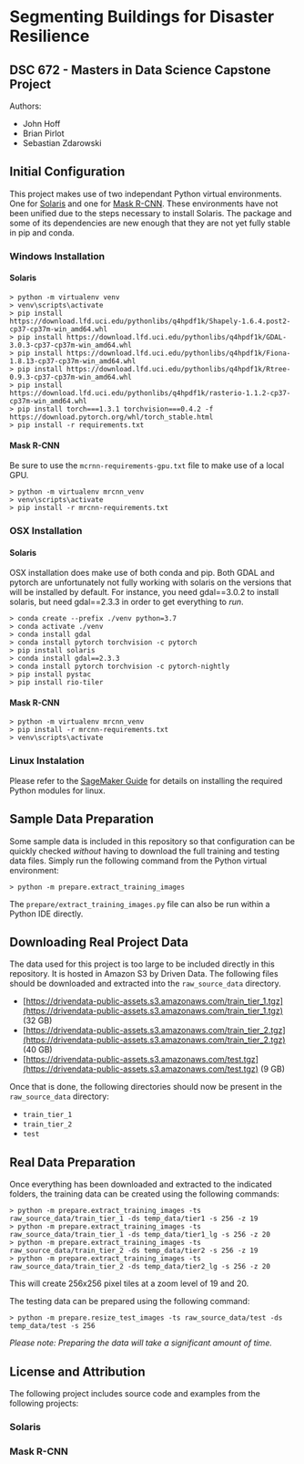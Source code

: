 # Segmenting Buildings for Disaster Resilience
## DSC 672 - Masters in Data Science Capstone Project
Authors:
* John Hoff
* Brian Pirlot
* Sebastian Zdarowski

## Initial Configuration

This project makes use of two independant Python virtual environments. One for [Solaris](https://github.com/CosmiQ/solaris) and one for [Mask R-CNN](https://github.com/matterport/Mask_RCNN).  These environments have not been unified due to the steps necessary to install Solaris.  The package and some of its dependencies are new enough that they are not yet fully stable in pip and conda.

### Windows Installation

#### Solaris

```
> python -m virtualenv venv
> venv\scripts\activate
> pip install https://download.lfd.uci.edu/pythonlibs/q4hpdf1k/Shapely-1.6.4.post2-cp37-cp37m-win_amd64.whl
> pip install https://download.lfd.uci.edu/pythonlibs/q4hpdf1k/GDAL-3.0.3-cp37-cp37m-win_amd64.whl
> pip install https://download.lfd.uci.edu/pythonlibs/q4hpdf1k/Fiona-1.8.13-cp37-cp37m-win_amd64.whl
> pip install https://download.lfd.uci.edu/pythonlibs/q4hpdf1k/Rtree-0.9.3-cp37-cp37m-win_amd64.whl
> pip install https://download.lfd.uci.edu/pythonlibs/q4hpdf1k/rasterio-1.1.2-cp37-cp37m-win_amd64.whl
> pip install torch===1.3.1 torchvision===0.4.2 -f https://download.pytorch.org/whl/torch_stable.html
> pip install -r requirements.txt
```

#### Mask R-CNN

Be sure to use the `mcrnn-requirements-gpu.txt` file to make use of a local GPU.

```
> python -m virtualenv mrcnn_venv
> venv\scripts\activate
> pip install -r mrcnn-requirements.txt
```

### OSX Installation

#### Solaris

OSX installation does make use of both conda and pip.  Both GDAL and pytorch are unfortunately not fully working with solaris on the versions that will be installed by default.  For instance, you need gdal==3.0.2 to install solaris, but need gdal==2.3.3 in order to get everything to _run_.

```
> conda create --prefix ./venv python=3.7
> conda activate ./venv
> conda install gdal
> conda install pytorch torchvision -c pytorch
> pip install solaris
> conda install gdal==2.3.3
> conda install pytorch torchvision -c pytorch-nightly
> pip install pystac
> pip install rio-tiler
```

#### Mask R-CNN

```
> python -m virtualenv mrcnn_venv
> pip install -r mrcnn-requirements.txt
> venv\scripts\activate
```

### Linux Instalation

Please refer to the [SageMaker Guide](SageMaker.md) for details on installing the required Python modules for linux.

## Sample Data Preparation

Some sample data is included in this repository so that configuration can be quickly checked _without_ having to download the full training and testing data files.  Simply run the following command from the Python virtual environment:

```
> python -m prepare.extract_training_images
```

The `prepare/extract_training_images.py` file can also be run within a Python IDE directly.

## Downloading Real Project Data
The data used for this project is too large to be included directly in this repository.  It is hosted in Amazon S3 by Driven Data.  The following files should be downloaded and extracted into the `raw_source_data` directory.

* [https://drivendata-public-assets.s3.amazonaws.com/train_tier_1.tgz](https://drivendata-public-assets.s3.amazonaws.com/train_tier_1.tgz) (32 GB)
* [https://drivendata-public-assets.s3.amazonaws.com/train_tier_2.tgz](https://drivendata-public-assets.s3.amazonaws.com/train_tier_2.tgz) (40 GB)
* [https://drivendata-public-assets.s3.amazonaws.com/test.tgz](https://drivendata-public-assets.s3.amazonaws.com/test.tgz) (9 GB)

Once that is done, the following directories should now be present in the `raw_source_data` directory:

* `train_tier_1`
* `train_tier_2`
* `test`

## Real Data Preparation

Once everything has been downloaded and extracted to the indicated folders, the training data can be created using the following commands:

```
> python -m prepare.extract_training_images -ts raw_source_data/train_tier_1 -ds temp_data/tier1 -s 256 -z 19
> python -m prepare.extract_training_images -ts raw_source_data/train_tier_1 -ds temp_data/tier1_lg -s 256 -z 20
> python -m prepare.extract_training_images -ts raw_source_data/train_tier_2 -ds temp_data/tier2 -s 256 -z 19
> python -m prepare.extract_training_images -ts raw_source_data/train_tier_2 -ds temp_data/tier2_lg -s 256 -z 20
```

This will create 256x256 pixel tiles at a zoom level of 19 and 20.

The testing data can be prepared using the following command:

```
> python -m prepare.resize_test_images -ts raw_source_data/test -ds temp_data/test -s 256
```

_Please note: Preparing the data will take a significant amount of time._

## License and Attribution

The following project includes source code and examples from the following projects:

### Solaris

### Mask R-CNN
